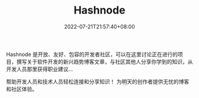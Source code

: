 ﻿---
weight: 
title: "Hashnode"
description: "Hashnode 是开放、友好、包容的开发者社区，可以在这里讨论正在进行的项目，撰写关于软件开发的新兴趋势博客文章，与社区其他人分享你学到的知识，从开发人员那里获得职业建议…"
date: 2022-07-21T21:57:40+08:00
lastmod: 2022-07-21T16:45:40+08:00
draft: false
authors: ["seven"]
featuredImage: "hashnode.jpg"
link: "https://hashnode.com/"
tags: ["元宇宙社区","Hashnode"]
categories: ["navigation"]
navigation: ["元宇宙社区"]
lightgallery: true
toc: true
pinned: false
recommend: false
recommend1: false
---
Hashnode 是开放、友好、包容的开发者社区，可以在这里讨论正在进行的项目，撰写关于软件开发的新兴趋势博客文章，与社区其他人分享你学到的知识，从开发人员那里获得职业建议…

帮助开发人员和技术人员轻松连接和分享知识！
为明天的创作者提供无忧的博客和社区体验。